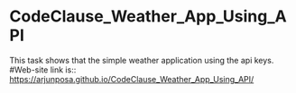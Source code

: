 # CodeClause_Weather_App_Using_API

This task shows that the simple weather application using the api keys.
#Web-site link is:: https://arjunposa.github.io/CodeClause_Weather_App_Using_API/
